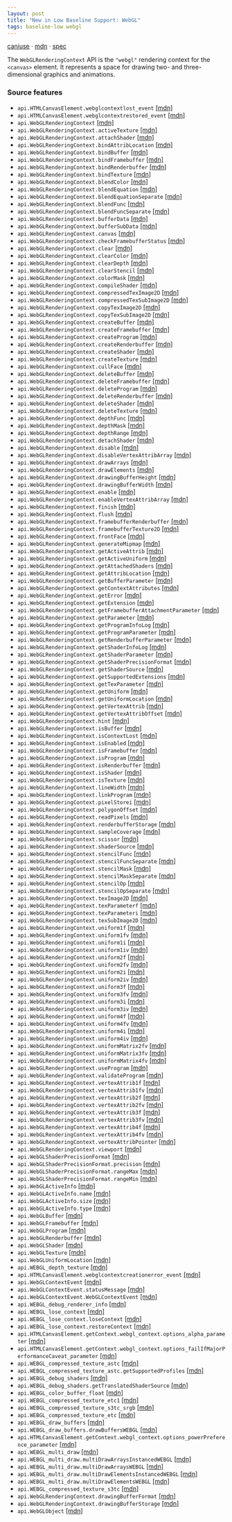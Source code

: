 ```yaml
---
layout: post
title: "New in Low Baseline Support: WebGL"
tags: baseline-low webgl
---
```


[caniuse](https://caniuse.com/?search=webgl) · [mdn](https://developer.mozilla.org/en-US/search?q=WebGL) · [spec](https://registry.khronos.org/webgl/specs/latest/1.0/)

The `WebGLRenderingContext` API is the `"webgl"` rendering context for the `<canvas>` element. It represents a space for drawing two- and three-dimensional graphics and animations.

### Source features

- ``api.HTMLCanvasElement.webglcontextlost_event`` [[mdn]](https://developer.mozilla.org/en-US/search?q=api.HTMLCanvasElement.webglcontextlost_event)
- ``api.HTMLCanvasElement.webglcontextrestored_event`` [[mdn]](https://developer.mozilla.org/en-US/search?q=api.HTMLCanvasElement.webglcontextrestored_event)
- ``api.WebGLRenderingContext`` [[mdn]](https://developer.mozilla.org/en-US/search?q=api.WebGLRenderingContext)
- ``api.WebGLRenderingContext.activeTexture`` [[mdn]](https://developer.mozilla.org/en-US/search?q=api.WebGLRenderingContext.activeTexture)
- ``api.WebGLRenderingContext.attachShader`` [[mdn]](https://developer.mozilla.org/en-US/search?q=api.WebGLRenderingContext.attachShader)
- ``api.WebGLRenderingContext.bindAttribLocation`` [[mdn]](https://developer.mozilla.org/en-US/search?q=api.WebGLRenderingContext.bindAttribLocation)
- ``api.WebGLRenderingContext.bindBuffer`` [[mdn]](https://developer.mozilla.org/en-US/search?q=api.WebGLRenderingContext.bindBuffer)
- ``api.WebGLRenderingContext.bindFramebuffer`` [[mdn]](https://developer.mozilla.org/en-US/search?q=api.WebGLRenderingContext.bindFramebuffer)
- ``api.WebGLRenderingContext.bindRenderbuffer`` [[mdn]](https://developer.mozilla.org/en-US/search?q=api.WebGLRenderingContext.bindRenderbuffer)
- ``api.WebGLRenderingContext.bindTexture`` [[mdn]](https://developer.mozilla.org/en-US/search?q=api.WebGLRenderingContext.bindTexture)
- ``api.WebGLRenderingContext.blendColor`` [[mdn]](https://developer.mozilla.org/en-US/search?q=api.WebGLRenderingContext.blendColor)
- ``api.WebGLRenderingContext.blendEquation`` [[mdn]](https://developer.mozilla.org/en-US/search?q=api.WebGLRenderingContext.blendEquation)
- ``api.WebGLRenderingContext.blendEquationSeparate`` [[mdn]](https://developer.mozilla.org/en-US/search?q=api.WebGLRenderingContext.blendEquationSeparate)
- ``api.WebGLRenderingContext.blendFunc`` [[mdn]](https://developer.mozilla.org/en-US/search?q=api.WebGLRenderingContext.blendFunc)
- ``api.WebGLRenderingContext.blendFuncSeparate`` [[mdn]](https://developer.mozilla.org/en-US/search?q=api.WebGLRenderingContext.blendFuncSeparate)
- ``api.WebGLRenderingContext.bufferData`` [[mdn]](https://developer.mozilla.org/en-US/search?q=api.WebGLRenderingContext.bufferData)
- ``api.WebGLRenderingContext.bufferSubData`` [[mdn]](https://developer.mozilla.org/en-US/search?q=api.WebGLRenderingContext.bufferSubData)
- ``api.WebGLRenderingContext.canvas`` [[mdn]](https://developer.mozilla.org/en-US/search?q=api.WebGLRenderingContext.canvas)
- ``api.WebGLRenderingContext.checkFramebufferStatus`` [[mdn]](https://developer.mozilla.org/en-US/search?q=api.WebGLRenderingContext.checkFramebufferStatus)
- ``api.WebGLRenderingContext.clear`` [[mdn]](https://developer.mozilla.org/en-US/search?q=api.WebGLRenderingContext.clear)
- ``api.WebGLRenderingContext.clearColor`` [[mdn]](https://developer.mozilla.org/en-US/search?q=api.WebGLRenderingContext.clearColor)
- ``api.WebGLRenderingContext.clearDepth`` [[mdn]](https://developer.mozilla.org/en-US/search?q=api.WebGLRenderingContext.clearDepth)
- ``api.WebGLRenderingContext.clearStencil`` [[mdn]](https://developer.mozilla.org/en-US/search?q=api.WebGLRenderingContext.clearStencil)
- ``api.WebGLRenderingContext.colorMask`` [[mdn]](https://developer.mozilla.org/en-US/search?q=api.WebGLRenderingContext.colorMask)
- ``api.WebGLRenderingContext.compileShader`` [[mdn]](https://developer.mozilla.org/en-US/search?q=api.WebGLRenderingContext.compileShader)
- ``api.WebGLRenderingContext.compressedTexImage2D`` [[mdn]](https://developer.mozilla.org/en-US/search?q=api.WebGLRenderingContext.compressedTexImage2D)
- ``api.WebGLRenderingContext.compressedTexSubImage2D`` [[mdn]](https://developer.mozilla.org/en-US/search?q=api.WebGLRenderingContext.compressedTexSubImage2D)
- ``api.WebGLRenderingContext.copyTexImage2D`` [[mdn]](https://developer.mozilla.org/en-US/search?q=api.WebGLRenderingContext.copyTexImage2D)
- ``api.WebGLRenderingContext.copyTexSubImage2D`` [[mdn]](https://developer.mozilla.org/en-US/search?q=api.WebGLRenderingContext.copyTexSubImage2D)
- ``api.WebGLRenderingContext.createBuffer`` [[mdn]](https://developer.mozilla.org/en-US/search?q=api.WebGLRenderingContext.createBuffer)
- ``api.WebGLRenderingContext.createFramebuffer`` [[mdn]](https://developer.mozilla.org/en-US/search?q=api.WebGLRenderingContext.createFramebuffer)
- ``api.WebGLRenderingContext.createProgram`` [[mdn]](https://developer.mozilla.org/en-US/search?q=api.WebGLRenderingContext.createProgram)
- ``api.WebGLRenderingContext.createRenderbuffer`` [[mdn]](https://developer.mozilla.org/en-US/search?q=api.WebGLRenderingContext.createRenderbuffer)
- ``api.WebGLRenderingContext.createShader`` [[mdn]](https://developer.mozilla.org/en-US/search?q=api.WebGLRenderingContext.createShader)
- ``api.WebGLRenderingContext.createTexture`` [[mdn]](https://developer.mozilla.org/en-US/search?q=api.WebGLRenderingContext.createTexture)
- ``api.WebGLRenderingContext.cullFace`` [[mdn]](https://developer.mozilla.org/en-US/search?q=api.WebGLRenderingContext.cullFace)
- ``api.WebGLRenderingContext.deleteBuffer`` [[mdn]](https://developer.mozilla.org/en-US/search?q=api.WebGLRenderingContext.deleteBuffer)
- ``api.WebGLRenderingContext.deleteFramebuffer`` [[mdn]](https://developer.mozilla.org/en-US/search?q=api.WebGLRenderingContext.deleteFramebuffer)
- ``api.WebGLRenderingContext.deleteProgram`` [[mdn]](https://developer.mozilla.org/en-US/search?q=api.WebGLRenderingContext.deleteProgram)
- ``api.WebGLRenderingContext.deleteRenderbuffer`` [[mdn]](https://developer.mozilla.org/en-US/search?q=api.WebGLRenderingContext.deleteRenderbuffer)
- ``api.WebGLRenderingContext.deleteShader`` [[mdn]](https://developer.mozilla.org/en-US/search?q=api.WebGLRenderingContext.deleteShader)
- ``api.WebGLRenderingContext.deleteTexture`` [[mdn]](https://developer.mozilla.org/en-US/search?q=api.WebGLRenderingContext.deleteTexture)
- ``api.WebGLRenderingContext.depthFunc`` [[mdn]](https://developer.mozilla.org/en-US/search?q=api.WebGLRenderingContext.depthFunc)
- ``api.WebGLRenderingContext.depthMask`` [[mdn]](https://developer.mozilla.org/en-US/search?q=api.WebGLRenderingContext.depthMask)
- ``api.WebGLRenderingContext.depthRange`` [[mdn]](https://developer.mozilla.org/en-US/search?q=api.WebGLRenderingContext.depthRange)
- ``api.WebGLRenderingContext.detachShader`` [[mdn]](https://developer.mozilla.org/en-US/search?q=api.WebGLRenderingContext.detachShader)
- ``api.WebGLRenderingContext.disable`` [[mdn]](https://developer.mozilla.org/en-US/search?q=api.WebGLRenderingContext.disable)
- ``api.WebGLRenderingContext.disableVertexAttribArray`` [[mdn]](https://developer.mozilla.org/en-US/search?q=api.WebGLRenderingContext.disableVertexAttribArray)
- ``api.WebGLRenderingContext.drawArrays`` [[mdn]](https://developer.mozilla.org/en-US/search?q=api.WebGLRenderingContext.drawArrays)
- ``api.WebGLRenderingContext.drawElements`` [[mdn]](https://developer.mozilla.org/en-US/search?q=api.WebGLRenderingContext.drawElements)
- ``api.WebGLRenderingContext.drawingBufferHeight`` [[mdn]](https://developer.mozilla.org/en-US/search?q=api.WebGLRenderingContext.drawingBufferHeight)
- ``api.WebGLRenderingContext.drawingBufferWidth`` [[mdn]](https://developer.mozilla.org/en-US/search?q=api.WebGLRenderingContext.drawingBufferWidth)
- ``api.WebGLRenderingContext.enable`` [[mdn]](https://developer.mozilla.org/en-US/search?q=api.WebGLRenderingContext.enable)
- ``api.WebGLRenderingContext.enableVertexAttribArray`` [[mdn]](https://developer.mozilla.org/en-US/search?q=api.WebGLRenderingContext.enableVertexAttribArray)
- ``api.WebGLRenderingContext.finish`` [[mdn]](https://developer.mozilla.org/en-US/search?q=api.WebGLRenderingContext.finish)
- ``api.WebGLRenderingContext.flush`` [[mdn]](https://developer.mozilla.org/en-US/search?q=api.WebGLRenderingContext.flush)
- ``api.WebGLRenderingContext.framebufferRenderbuffer`` [[mdn]](https://developer.mozilla.org/en-US/search?q=api.WebGLRenderingContext.framebufferRenderbuffer)
- ``api.WebGLRenderingContext.framebufferTexture2D`` [[mdn]](https://developer.mozilla.org/en-US/search?q=api.WebGLRenderingContext.framebufferTexture2D)
- ``api.WebGLRenderingContext.frontFace`` [[mdn]](https://developer.mozilla.org/en-US/search?q=api.WebGLRenderingContext.frontFace)
- ``api.WebGLRenderingContext.generateMipmap`` [[mdn]](https://developer.mozilla.org/en-US/search?q=api.WebGLRenderingContext.generateMipmap)
- ``api.WebGLRenderingContext.getActiveAttrib`` [[mdn]](https://developer.mozilla.org/en-US/search?q=api.WebGLRenderingContext.getActiveAttrib)
- ``api.WebGLRenderingContext.getActiveUniform`` [[mdn]](https://developer.mozilla.org/en-US/search?q=api.WebGLRenderingContext.getActiveUniform)
- ``api.WebGLRenderingContext.getAttachedShaders`` [[mdn]](https://developer.mozilla.org/en-US/search?q=api.WebGLRenderingContext.getAttachedShaders)
- ``api.WebGLRenderingContext.getAttribLocation`` [[mdn]](https://developer.mozilla.org/en-US/search?q=api.WebGLRenderingContext.getAttribLocation)
- ``api.WebGLRenderingContext.getBufferParameter`` [[mdn]](https://developer.mozilla.org/en-US/search?q=api.WebGLRenderingContext.getBufferParameter)
- ``api.WebGLRenderingContext.getContextAttributes`` [[mdn]](https://developer.mozilla.org/en-US/search?q=api.WebGLRenderingContext.getContextAttributes)
- ``api.WebGLRenderingContext.getError`` [[mdn]](https://developer.mozilla.org/en-US/search?q=api.WebGLRenderingContext.getError)
- ``api.WebGLRenderingContext.getExtension`` [[mdn]](https://developer.mozilla.org/en-US/search?q=api.WebGLRenderingContext.getExtension)
- ``api.WebGLRenderingContext.getFramebufferAttachmentParameter`` [[mdn]](https://developer.mozilla.org/en-US/search?q=api.WebGLRenderingContext.getFramebufferAttachmentParameter)
- ``api.WebGLRenderingContext.getParameter`` [[mdn]](https://developer.mozilla.org/en-US/search?q=api.WebGLRenderingContext.getParameter)
- ``api.WebGLRenderingContext.getProgramInfoLog`` [[mdn]](https://developer.mozilla.org/en-US/search?q=api.WebGLRenderingContext.getProgramInfoLog)
- ``api.WebGLRenderingContext.getProgramParameter`` [[mdn]](https://developer.mozilla.org/en-US/search?q=api.WebGLRenderingContext.getProgramParameter)
- ``api.WebGLRenderingContext.getRenderbufferParameter`` [[mdn]](https://developer.mozilla.org/en-US/search?q=api.WebGLRenderingContext.getRenderbufferParameter)
- ``api.WebGLRenderingContext.getShaderInfoLog`` [[mdn]](https://developer.mozilla.org/en-US/search?q=api.WebGLRenderingContext.getShaderInfoLog)
- ``api.WebGLRenderingContext.getShaderParameter`` [[mdn]](https://developer.mozilla.org/en-US/search?q=api.WebGLRenderingContext.getShaderParameter)
- ``api.WebGLRenderingContext.getShaderPrecisionFormat`` [[mdn]](https://developer.mozilla.org/en-US/search?q=api.WebGLRenderingContext.getShaderPrecisionFormat)
- ``api.WebGLRenderingContext.getShaderSource`` [[mdn]](https://developer.mozilla.org/en-US/search?q=api.WebGLRenderingContext.getShaderSource)
- ``api.WebGLRenderingContext.getSupportedExtensions`` [[mdn]](https://developer.mozilla.org/en-US/search?q=api.WebGLRenderingContext.getSupportedExtensions)
- ``api.WebGLRenderingContext.getTexParameter`` [[mdn]](https://developer.mozilla.org/en-US/search?q=api.WebGLRenderingContext.getTexParameter)
- ``api.WebGLRenderingContext.getUniform`` [[mdn]](https://developer.mozilla.org/en-US/search?q=api.WebGLRenderingContext.getUniform)
- ``api.WebGLRenderingContext.getUniformLocation`` [[mdn]](https://developer.mozilla.org/en-US/search?q=api.WebGLRenderingContext.getUniformLocation)
- ``api.WebGLRenderingContext.getVertexAttrib`` [[mdn]](https://developer.mozilla.org/en-US/search?q=api.WebGLRenderingContext.getVertexAttrib)
- ``api.WebGLRenderingContext.getVertexAttribOffset`` [[mdn]](https://developer.mozilla.org/en-US/search?q=api.WebGLRenderingContext.getVertexAttribOffset)
- ``api.WebGLRenderingContext.hint`` [[mdn]](https://developer.mozilla.org/en-US/search?q=api.WebGLRenderingContext.hint)
- ``api.WebGLRenderingContext.isBuffer`` [[mdn]](https://developer.mozilla.org/en-US/search?q=api.WebGLRenderingContext.isBuffer)
- ``api.WebGLRenderingContext.isContextLost`` [[mdn]](https://developer.mozilla.org/en-US/search?q=api.WebGLRenderingContext.isContextLost)
- ``api.WebGLRenderingContext.isEnabled`` [[mdn]](https://developer.mozilla.org/en-US/search?q=api.WebGLRenderingContext.isEnabled)
- ``api.WebGLRenderingContext.isFramebuffer`` [[mdn]](https://developer.mozilla.org/en-US/search?q=api.WebGLRenderingContext.isFramebuffer)
- ``api.WebGLRenderingContext.isProgram`` [[mdn]](https://developer.mozilla.org/en-US/search?q=api.WebGLRenderingContext.isProgram)
- ``api.WebGLRenderingContext.isRenderbuffer`` [[mdn]](https://developer.mozilla.org/en-US/search?q=api.WebGLRenderingContext.isRenderbuffer)
- ``api.WebGLRenderingContext.isShader`` [[mdn]](https://developer.mozilla.org/en-US/search?q=api.WebGLRenderingContext.isShader)
- ``api.WebGLRenderingContext.isTexture`` [[mdn]](https://developer.mozilla.org/en-US/search?q=api.WebGLRenderingContext.isTexture)
- ``api.WebGLRenderingContext.lineWidth`` [[mdn]](https://developer.mozilla.org/en-US/search?q=api.WebGLRenderingContext.lineWidth)
- ``api.WebGLRenderingContext.linkProgram`` [[mdn]](https://developer.mozilla.org/en-US/search?q=api.WebGLRenderingContext.linkProgram)
- ``api.WebGLRenderingContext.pixelStorei`` [[mdn]](https://developer.mozilla.org/en-US/search?q=api.WebGLRenderingContext.pixelStorei)
- ``api.WebGLRenderingContext.polygonOffset`` [[mdn]](https://developer.mozilla.org/en-US/search?q=api.WebGLRenderingContext.polygonOffset)
- ``api.WebGLRenderingContext.readPixels`` [[mdn]](https://developer.mozilla.org/en-US/search?q=api.WebGLRenderingContext.readPixels)
- ``api.WebGLRenderingContext.renderbufferStorage`` [[mdn]](https://developer.mozilla.org/en-US/search?q=api.WebGLRenderingContext.renderbufferStorage)
- ``api.WebGLRenderingContext.sampleCoverage`` [[mdn]](https://developer.mozilla.org/en-US/search?q=api.WebGLRenderingContext.sampleCoverage)
- ``api.WebGLRenderingContext.scissor`` [[mdn]](https://developer.mozilla.org/en-US/search?q=api.WebGLRenderingContext.scissor)
- ``api.WebGLRenderingContext.shaderSource`` [[mdn]](https://developer.mozilla.org/en-US/search?q=api.WebGLRenderingContext.shaderSource)
- ``api.WebGLRenderingContext.stencilFunc`` [[mdn]](https://developer.mozilla.org/en-US/search?q=api.WebGLRenderingContext.stencilFunc)
- ``api.WebGLRenderingContext.stencilFuncSeparate`` [[mdn]](https://developer.mozilla.org/en-US/search?q=api.WebGLRenderingContext.stencilFuncSeparate)
- ``api.WebGLRenderingContext.stencilMask`` [[mdn]](https://developer.mozilla.org/en-US/search?q=api.WebGLRenderingContext.stencilMask)
- ``api.WebGLRenderingContext.stencilMaskSeparate`` [[mdn]](https://developer.mozilla.org/en-US/search?q=api.WebGLRenderingContext.stencilMaskSeparate)
- ``api.WebGLRenderingContext.stencilOp`` [[mdn]](https://developer.mozilla.org/en-US/search?q=api.WebGLRenderingContext.stencilOp)
- ``api.WebGLRenderingContext.stencilOpSeparate`` [[mdn]](https://developer.mozilla.org/en-US/search?q=api.WebGLRenderingContext.stencilOpSeparate)
- ``api.WebGLRenderingContext.texImage2D`` [[mdn]](https://developer.mozilla.org/en-US/search?q=api.WebGLRenderingContext.texImage2D)
- ``api.WebGLRenderingContext.texParameterf`` [[mdn]](https://developer.mozilla.org/en-US/search?q=api.WebGLRenderingContext.texParameterf)
- ``api.WebGLRenderingContext.texParameteri`` [[mdn]](https://developer.mozilla.org/en-US/search?q=api.WebGLRenderingContext.texParameteri)
- ``api.WebGLRenderingContext.texSubImage2D`` [[mdn]](https://developer.mozilla.org/en-US/search?q=api.WebGLRenderingContext.texSubImage2D)
- ``api.WebGLRenderingContext.uniform1f`` [[mdn]](https://developer.mozilla.org/en-US/search?q=api.WebGLRenderingContext.uniform1f)
- ``api.WebGLRenderingContext.uniform1fv`` [[mdn]](https://developer.mozilla.org/en-US/search?q=api.WebGLRenderingContext.uniform1fv)
- ``api.WebGLRenderingContext.uniform1i`` [[mdn]](https://developer.mozilla.org/en-US/search?q=api.WebGLRenderingContext.uniform1i)
- ``api.WebGLRenderingContext.uniform1iv`` [[mdn]](https://developer.mozilla.org/en-US/search?q=api.WebGLRenderingContext.uniform1iv)
- ``api.WebGLRenderingContext.uniform2f`` [[mdn]](https://developer.mozilla.org/en-US/search?q=api.WebGLRenderingContext.uniform2f)
- ``api.WebGLRenderingContext.uniform2fv`` [[mdn]](https://developer.mozilla.org/en-US/search?q=api.WebGLRenderingContext.uniform2fv)
- ``api.WebGLRenderingContext.uniform2i`` [[mdn]](https://developer.mozilla.org/en-US/search?q=api.WebGLRenderingContext.uniform2i)
- ``api.WebGLRenderingContext.uniform2iv`` [[mdn]](https://developer.mozilla.org/en-US/search?q=api.WebGLRenderingContext.uniform2iv)
- ``api.WebGLRenderingContext.uniform3f`` [[mdn]](https://developer.mozilla.org/en-US/search?q=api.WebGLRenderingContext.uniform3f)
- ``api.WebGLRenderingContext.uniform3fv`` [[mdn]](https://developer.mozilla.org/en-US/search?q=api.WebGLRenderingContext.uniform3fv)
- ``api.WebGLRenderingContext.uniform3i`` [[mdn]](https://developer.mozilla.org/en-US/search?q=api.WebGLRenderingContext.uniform3i)
- ``api.WebGLRenderingContext.uniform3iv`` [[mdn]](https://developer.mozilla.org/en-US/search?q=api.WebGLRenderingContext.uniform3iv)
- ``api.WebGLRenderingContext.uniform4f`` [[mdn]](https://developer.mozilla.org/en-US/search?q=api.WebGLRenderingContext.uniform4f)
- ``api.WebGLRenderingContext.uniform4fv`` [[mdn]](https://developer.mozilla.org/en-US/search?q=api.WebGLRenderingContext.uniform4fv)
- ``api.WebGLRenderingContext.uniform4i`` [[mdn]](https://developer.mozilla.org/en-US/search?q=api.WebGLRenderingContext.uniform4i)
- ``api.WebGLRenderingContext.uniform4iv`` [[mdn]](https://developer.mozilla.org/en-US/search?q=api.WebGLRenderingContext.uniform4iv)
- ``api.WebGLRenderingContext.uniformMatrix2fv`` [[mdn]](https://developer.mozilla.org/en-US/search?q=api.WebGLRenderingContext.uniformMatrix2fv)
- ``api.WebGLRenderingContext.uniformMatrix3fv`` [[mdn]](https://developer.mozilla.org/en-US/search?q=api.WebGLRenderingContext.uniformMatrix3fv)
- ``api.WebGLRenderingContext.uniformMatrix4fv`` [[mdn]](https://developer.mozilla.org/en-US/search?q=api.WebGLRenderingContext.uniformMatrix4fv)
- ``api.WebGLRenderingContext.useProgram`` [[mdn]](https://developer.mozilla.org/en-US/search?q=api.WebGLRenderingContext.useProgram)
- ``api.WebGLRenderingContext.validateProgram`` [[mdn]](https://developer.mozilla.org/en-US/search?q=api.WebGLRenderingContext.validateProgram)
- ``api.WebGLRenderingContext.vertexAttrib1f`` [[mdn]](https://developer.mozilla.org/en-US/search?q=api.WebGLRenderingContext.vertexAttrib1f)
- ``api.WebGLRenderingContext.vertexAttrib1fv`` [[mdn]](https://developer.mozilla.org/en-US/search?q=api.WebGLRenderingContext.vertexAttrib1fv)
- ``api.WebGLRenderingContext.vertexAttrib2f`` [[mdn]](https://developer.mozilla.org/en-US/search?q=api.WebGLRenderingContext.vertexAttrib2f)
- ``api.WebGLRenderingContext.vertexAttrib2fv`` [[mdn]](https://developer.mozilla.org/en-US/search?q=api.WebGLRenderingContext.vertexAttrib2fv)
- ``api.WebGLRenderingContext.vertexAttrib3f`` [[mdn]](https://developer.mozilla.org/en-US/search?q=api.WebGLRenderingContext.vertexAttrib3f)
- ``api.WebGLRenderingContext.vertexAttrib3fv`` [[mdn]](https://developer.mozilla.org/en-US/search?q=api.WebGLRenderingContext.vertexAttrib3fv)
- ``api.WebGLRenderingContext.vertexAttrib4f`` [[mdn]](https://developer.mozilla.org/en-US/search?q=api.WebGLRenderingContext.vertexAttrib4f)
- ``api.WebGLRenderingContext.vertexAttrib4fv`` [[mdn]](https://developer.mozilla.org/en-US/search?q=api.WebGLRenderingContext.vertexAttrib4fv)
- ``api.WebGLRenderingContext.vertexAttribPointer`` [[mdn]](https://developer.mozilla.org/en-US/search?q=api.WebGLRenderingContext.vertexAttribPointer)
- ``api.WebGLRenderingContext.viewport`` [[mdn]](https://developer.mozilla.org/en-US/search?q=api.WebGLRenderingContext.viewport)
- ``api.WebGLShaderPrecisionFormat`` [[mdn]](https://developer.mozilla.org/en-US/search?q=api.WebGLShaderPrecisionFormat)
- ``api.WebGLShaderPrecisionFormat.precision`` [[mdn]](https://developer.mozilla.org/en-US/search?q=api.WebGLShaderPrecisionFormat.precision)
- ``api.WebGLShaderPrecisionFormat.rangeMax`` [[mdn]](https://developer.mozilla.org/en-US/search?q=api.WebGLShaderPrecisionFormat.rangeMax)
- ``api.WebGLShaderPrecisionFormat.rangeMin`` [[mdn]](https://developer.mozilla.org/en-US/search?q=api.WebGLShaderPrecisionFormat.rangeMin)
- ``api.WebGLActiveInfo`` [[mdn]](https://developer.mozilla.org/en-US/search?q=api.WebGLActiveInfo)
- ``api.WebGLActiveInfo.name`` [[mdn]](https://developer.mozilla.org/en-US/search?q=api.WebGLActiveInfo.name)
- ``api.WebGLActiveInfo.size`` [[mdn]](https://developer.mozilla.org/en-US/search?q=api.WebGLActiveInfo.size)
- ``api.WebGLActiveInfo.type`` [[mdn]](https://developer.mozilla.org/en-US/search?q=api.WebGLActiveInfo.type)
- ``api.WebGLBuffer`` [[mdn]](https://developer.mozilla.org/en-US/search?q=api.WebGLBuffer)
- ``api.WebGLFramebuffer`` [[mdn]](https://developer.mozilla.org/en-US/search?q=api.WebGLFramebuffer)
- ``api.WebGLProgram`` [[mdn]](https://developer.mozilla.org/en-US/search?q=api.WebGLProgram)
- ``api.WebGLRenderbuffer`` [[mdn]](https://developer.mozilla.org/en-US/search?q=api.WebGLRenderbuffer)
- ``api.WebGLShader`` [[mdn]](https://developer.mozilla.org/en-US/search?q=api.WebGLShader)
- ``api.WebGLTexture`` [[mdn]](https://developer.mozilla.org/en-US/search?q=api.WebGLTexture)
- ``api.WebGLUniformLocation`` [[mdn]](https://developer.mozilla.org/en-US/search?q=api.WebGLUniformLocation)
- ``api.WEBGL_depth_texture`` [[mdn]](https://developer.mozilla.org/en-US/search?q=api.WEBGL_depth_texture)
- ``api.HTMLCanvasElement.webglcontextcreationerror_event`` [[mdn]](https://developer.mozilla.org/en-US/search?q=api.HTMLCanvasElement.webglcontextcreationerror_event)
- ``api.WebGLContextEvent`` [[mdn]](https://developer.mozilla.org/en-US/search?q=api.WebGLContextEvent)
- ``api.WebGLContextEvent.statusMessage`` [[mdn]](https://developer.mozilla.org/en-US/search?q=api.WebGLContextEvent.statusMessage)
- ``api.WebGLContextEvent.WebGLContextEvent`` [[mdn]](https://developer.mozilla.org/en-US/search?q=api.WebGLContextEvent.WebGLContextEvent)
- ``api.WEBGL_debug_renderer_info`` [[mdn]](https://developer.mozilla.org/en-US/search?q=api.WEBGL_debug_renderer_info)
- ``api.WEBGL_lose_context`` [[mdn]](https://developer.mozilla.org/en-US/search?q=api.WEBGL_lose_context)
- ``api.WEBGL_lose_context.loseContext`` [[mdn]](https://developer.mozilla.org/en-US/search?q=api.WEBGL_lose_context.loseContext)
- ``api.WEBGL_lose_context.restoreContext`` [[mdn]](https://developer.mozilla.org/en-US/search?q=api.WEBGL_lose_context.restoreContext)
- ``api.HTMLCanvasElement.getContext.webgl_context.options_alpha_parameter`` [[mdn]](https://developer.mozilla.org/en-US/search?q=api.HTMLCanvasElement.getContext.webgl_context.options_alpha_parameter)
- ``api.HTMLCanvasElement.getContext.webgl_context.options_failIfMajorPerformanceCaveat_parameter`` [[mdn]](https://developer.mozilla.org/en-US/search?q=api.HTMLCanvasElement.getContext.webgl_context.options_failIfMajorPerformanceCaveat_parameter)
- ``api.WEBGL_compressed_texture_astc`` [[mdn]](https://developer.mozilla.org/en-US/search?q=api.WEBGL_compressed_texture_astc)
- ``api.WEBGL_compressed_texture_astc.getSupportedProfiles`` [[mdn]](https://developer.mozilla.org/en-US/search?q=api.WEBGL_compressed_texture_astc.getSupportedProfiles)
- ``api.WEBGL_debug_shaders`` [[mdn]](https://developer.mozilla.org/en-US/search?q=api.WEBGL_debug_shaders)
- ``api.WEBGL_debug_shaders.getTranslatedShaderSource`` [[mdn]](https://developer.mozilla.org/en-US/search?q=api.WEBGL_debug_shaders.getTranslatedShaderSource)
- ``api.WEBGL_color_buffer_float`` [[mdn]](https://developer.mozilla.org/en-US/search?q=api.WEBGL_color_buffer_float)
- ``api.WEBGL_compressed_texture_etc1`` [[mdn]](https://developer.mozilla.org/en-US/search?q=api.WEBGL_compressed_texture_etc1)
- ``api.WEBGL_compressed_texture_s3tc_srgb`` [[mdn]](https://developer.mozilla.org/en-US/search?q=api.WEBGL_compressed_texture_s3tc_srgb)
- ``api.WEBGL_compressed_texture_etc`` [[mdn]](https://developer.mozilla.org/en-US/search?q=api.WEBGL_compressed_texture_etc)
- ``api.WEBGL_draw_buffers`` [[mdn]](https://developer.mozilla.org/en-US/search?q=api.WEBGL_draw_buffers)
- ``api.WEBGL_draw_buffers.drawBuffersWEBGL`` [[mdn]](https://developer.mozilla.org/en-US/search?q=api.WEBGL_draw_buffers.drawBuffersWEBGL)
- ``api.HTMLCanvasElement.getContext.webgl_context.options_powerPreference_parameter`` [[mdn]](https://developer.mozilla.org/en-US/search?q=api.HTMLCanvasElement.getContext.webgl_context.options_powerPreference_parameter)
- ``api.WEBGL_multi_draw`` [[mdn]](https://developer.mozilla.org/en-US/search?q=api.WEBGL_multi_draw)
- ``api.WEBGL_multi_draw.multiDrawArraysInstancedWEBGL`` [[mdn]](https://developer.mozilla.org/en-US/search?q=api.WEBGL_multi_draw.multiDrawArraysInstancedWEBGL)
- ``api.WEBGL_multi_draw.multiDrawArraysWEBGL`` [[mdn]](https://developer.mozilla.org/en-US/search?q=api.WEBGL_multi_draw.multiDrawArraysWEBGL)
- ``api.WEBGL_multi_draw.multiDrawElementsInstancedWEBGL`` [[mdn]](https://developer.mozilla.org/en-US/search?q=api.WEBGL_multi_draw.multiDrawElementsInstancedWEBGL)
- ``api.WEBGL_multi_draw.multiDrawElementsWEBGL`` [[mdn]](https://developer.mozilla.org/en-US/search?q=api.WEBGL_multi_draw.multiDrawElementsWEBGL)
- ``api.WEBGL_compressed_texture_s3tc`` [[mdn]](https://developer.mozilla.org/en-US/search?q=api.WEBGL_compressed_texture_s3tc)
- ``api.WebGLRenderingContext.drawingBufferFormat`` [[mdn]](https://developer.mozilla.org/en-US/search?q=api.WebGLRenderingContext.drawingBufferFormat)
- ``api.WebGLRenderingContext.drawingBufferStorage`` [[mdn]](https://developer.mozilla.org/en-US/search?q=api.WebGLRenderingContext.drawingBufferStorage)
- ``api.WebGLObject`` [[mdn]](https://developer.mozilla.org/en-US/search?q=api.WebGLObject)
